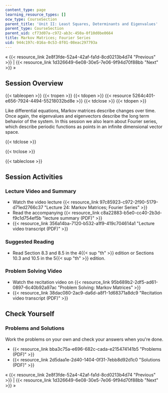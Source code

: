 ```yaml
---
content_type: page
learning_resource_types: []
ocw_type: CourseSection
parent_title: 'Unit II: Least Squares, Determinants and Eigenvalues'
parent_type: CourseSection
parent_uid: cf73d07a-c972-ab3c-450a-0f10d0be0664
title: Markov Matrices; Fourier Series
uid: 944c197c-016a-0c53-8f01-08eac297793a
---
```


« {{< resource_link 2e8f3fde-52a4-42af-fa1d-8cd0213b4d74 "Previous" >}} | {{< resource_link 1d326649-6e08-30e5-7e06-9f94d70f88bb "Next" >}} »

Session Overview
----------------

{{< tableopen >}}
{{< tropen >}}
{{< tdopen >}}
{{< resource 5264c401-e656-7924-4494-55218032bd8e >}}
{{< tdclose >}}
{{< tdopen >}}


Like differential equations, Markov matrices describe changes over time. Once again, the eigenvalues and eigenvectors describe the long term behavior of the system. In this session we also learn about Fourier series, which describe periodic functions as points in an infinite dimensional vector space.


{{< tdclose >}}

{{< trclose >}}

{{< tableclose >}}

Session Activities
------------------

### Lecture Video and Summary

*   Watch the video lecture {{< resource_link 97c85923-c972-2f90-5179-d71ed2766c37 "Lecture 24: Markov Matrices; Fourier Series" >}}
*   Read the accompanying {{< resource_link c8a22883-b5e0-cc40-2b3d-f9c1d754ef5b "lecture summary (PDF)" >}}
*   {{< resource_link 356a14ba-7120-b532-a1f9-419c704614a1 "Lecture video transcript (PDF)" >}}

### Suggested Reading

*   Read Section 8.3 and 8.5 in the 4{{< sup "th" >}} edition or Sections 10.3 and 10.5 in the 5{{< sup "th" >}} edition.

### Problem Solving Video

*   Watch the recitation video on {{< resource_link 95b689b2-2df5-ad61-0897-6c40b92a97ac "Problem Solving: Markov Matrices" >}}
*   {{< resource_link 38dac080-2ac9-da6d-a8f1-1d68371a8dc9 "Recitation video transcript (PDF)" >}}

Check Yourself
--------------

### Problems and Solutions

Work the problems on your own and check your answers when you're done.

*   {{< resource_link bba3c75a-e696-682c-cada-e215474141b5 "Problems (PDF)" >}}
*   {{< resource_link 2d5daa1e-2d40-1404-0f31-7ebb8d92d1c0 "Solutions (PDF)" >}}

« {{< resource_link 2e8f3fde-52a4-42af-fa1d-8cd0213b4d74 "Previous" >}} | {{< resource_link 1d326649-6e08-30e5-7e06-9f94d70f88bb "Next" >}} »